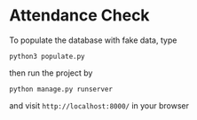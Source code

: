 # Attendance Check

To populate the database with fake data, type

    python3 populate.py

then run the project by

    python manage.py runserver

and visit `http://localhost:8000/` in your browser